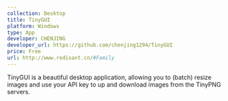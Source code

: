 ```yaml
---
collection: Desktop
title: TinyGUI
platform: Windows
type: App
developer: CHENJING
developer_url: https://github.com/chenjing1294/TinyGUI
price: Free
url: http://www.redisant.cn/#Family
---
```

TinyGUI is a beautiful desktop application, allowing you to (batch) resize images and use your API key to up and download images from the TinyPNG servers.

